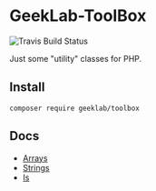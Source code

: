 # GeekLab-ToolBox
![Travis Build Status](https://travis-ci.com/ellisgl/GeekLab-ToolBox.svg?branch=master)

Just some "utility" classes for PHP.


## Install
`composer require geeklab/toolbox`

## Docs
* [Arrays](docs/Arrays.md)
* [Strings](docs/Strings.md)
* [Is](docs/Is.md)

